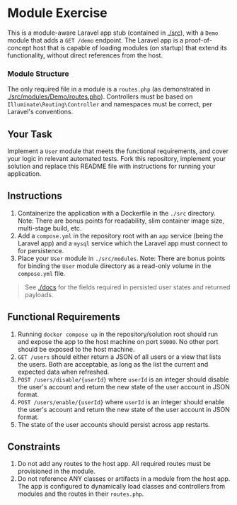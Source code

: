 # Module Exercise

This is a module-aware Laravel app stub (contained in [./src](./src)), with a `Demo` module that adds a `GET /demo` endpoint. The Laravel app is a proof-of-concept host that is capable of loading modules (on startup) that extend its functionality, without direct references from the host.

### Module Structure

The only required file in a module is a `routes.php` (as demonstrated in [./src/modules/Demo/routes.php](./src/modules/Demo/routes.php)). Controllers must be based on `Illuminate\Routing\Controller` and namespaces must be correct, per Laravel's conventions.

## Your Task

Implement a `User` module that meets the functional requirements, and cover your logic in relevant automated tests. Fork this repository, implement your solution and replace this README file with instructions for running your application.

## Instructions

1. Containerize the application with a Dockerfile in the `./src` directory. Note: There are bonus points for readability, slim container image size, multi-stage build, etc.
2. Add a `compose.yml` in the repository root with an `app` service (being the Laravel app) and a `mysql` service which the Laravel app must connect to for persistence.
3. Place your `User` module in `./src/modules`. Note: There are bonus points for binding the `User` module directory as a read-only volume in the `compose.yml` file.

> See [./docs](./docs) for the fields required in persisted user states and returned payloads.

## Functional Requirements

1. Running `docker compose up` in the repository/solution root should run and expose the app to the host machine on port `59000`. No other port should be exposed to the host machine.
2. `GET /users` should either return a JSON of all users or a view that lists the users. Both are acceptable, as long as the list the current and expected data when refreshed. 
3. `POST /users/disable/{userId}` where `userId` is an integer should disable the user's account and return the new state of the user account in JSON format.
4. `POST /users/enable/{userId}` where `userId` is an integer should enable the user's account and return the new state of the user account in JSON format.
5. The state of the user accounts should persist across app restarts.

## Constraints

1. Do not add any routes to the host app. All required routes must be provisioned in the module.
2. Do not reference ANY classes or artifacts in a module from the host app. The app is configured to dynamically load classes and controllers from modules and the routes in their `routes.php`.
